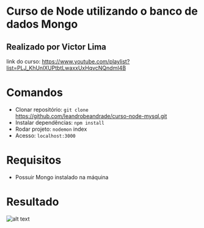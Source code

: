 # Curso de Node utilizando o banco de dados Mongo

## Realizado por Victor Lima

link do curso: https://www.youtube.com/playlist?list=PLJ_KhUnlXUPtbtLwaxxUxHqvcNQndmI4B

# Comandos

- Clonar repositório: `git clone` https://github.com/leandrobeandrade/curso-node-mysql.git
- Instalar dependências: `npm install`
- Rodar projeto: `nodemon` index
- Acesso: `localhost:3000`

# Requisitos

- Possuir Mongo instalado na máquina

# Resultado

![alt text](https://github.com/leandrobeandrade/curso-node-mongo/blob/master/Blog-Node.gif)
